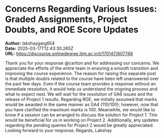 # Concerns Regarding Various Issues: Graded Assignments, Project Doubts, and ROE Score Updates

**Author:** lakshaygarg654  
**Date:** 2025-03-17T12:43:30.265Z  
**URL:** https://discourse.onlinedegree.iitm.ac.in/t/170147/607749

Thank you for your response @carlton and for addressing our concerns. We appreciate the efforts of the entire team in ensuring a smooth transition and improving the course experience.
The reason for raising this separate post is that multiple doubts related to the course have been left unanswered over the past few days. Even if the course team provides a response without an immediate resolution, it would help us understand the ongoing process and what to expect next.
We will wait for the resolution of GA6 issues and the release of Project 1 results. Regarding ROE, we initially assumed that marks would be awarded in the same manner as GA4 (110/100); however, now that you have clarified the maximum marks is 100.
Meanwhile, we would like to know if a session can be arranged to discuss the solution for Project 1. This would be beneficial for us in working on Project 2. Additionally, any updates regarding the pending queries for Project 2 would be greatly appreciated.
Looking forward to your response.
Regards,
Lakshay
